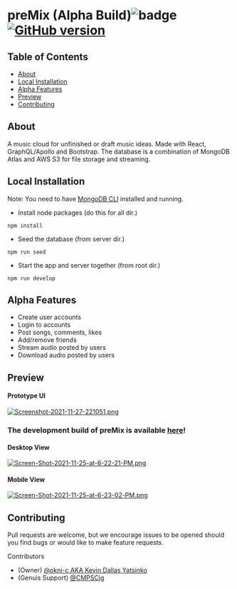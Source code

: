# preMix (Alpha Build)![badge](https://img.shields.io/badge/license-Open-brightgreen) [![GitHub version](https://badge.fury.io/gh/Naereen%2FStrapDown.js.svg)](https://github.com/CMPSCjg/CookieCloner)

## Table of Contents
    
* [About](#about)
* [Local Installation](#local-installation)
* [Alpha Features](#alpha-features)
* [Preview](#preview)
* [Contributing](#contributing)


## About 
    
A music cloud for unfinished or draft music ideas. Made with React, GraphQL/Apollo and Bootstrap. The database is a combination of MongoDB Atlas and AWS S3 for file storage and streaming.
    
    
## Local Installation

Note: You need to have [MongoDB CLI](https://www.mongodb.com/try/download/compass) installed and running.

- Install node packages (do this for all dir.)
```
npm install
```
- Seed the database (from server dir.)
```
npm run seed
```
- Start the app and server together (from root dir.)
```
npm run develop
```
## Alpha Features
- Create user accounts
- Login to accounts
- Post songs, comments, likes
- Add/remove friends
- Stream audio posted by users
- Download audio posted by users

## Preview 

#### Prototype UI
[![Screenshot-2021-11-27-221051.png](https://i.postimg.cc/Qd1MJT9w/Screenshot-2021-11-27-221051.png)](https://postimg.cc/QFNsXVqJ)

### The development build of preMix is available [here](https://pre-mix.herokuapp.com/)!
#### Desktop View
[![Screen-Shot-2021-11-25-at-6-22-21-PM.png](https://i.postimg.cc/ZnsTrrGS/Screen-Shot-2021-11-25-at-6-22-21-PM.png)](https://postimg.cc/5QvdJF97)

#### Mobile View
[![Screen-Shot-2021-11-25-at-6-23-02-PM.png](https://i.postimg.cc/ZqzJFYMC/Screen-Shot-2021-11-25-at-6-23-02-PM.png)](https://postimg.cc/bZLXqP8h)
    
    
## Contributing
    
Pull requests are welcome, but we encourage issues to be opened should you find bugs or would like to make feature requests.

Contributors
- (Owner) [@okni-c AKA Kevin Dallas Yatsinko](https://github.com/okni-c)
- (Genuis Support) [@CMPSCjg](https://github.com/CMPSCjg)
